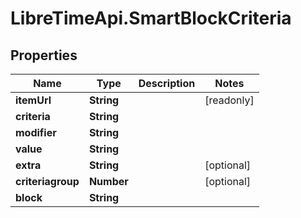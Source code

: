 # LibreTimeApi.SmartBlockCriteria

## Properties

Name | Type | Description | Notes
------------ | ------------- | ------------- | -------------
**itemUrl** | **String** |  | [readonly] 
**criteria** | **String** |  | 
**modifier** | **String** |  | 
**value** | **String** |  | 
**extra** | **String** |  | [optional] 
**criteriagroup** | **Number** |  | [optional] 
**block** | **String** |  | 


